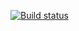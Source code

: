 [![Build status](https://ci.appveyor.com/api/projects/status/86xn75ce6ti52hm9?svg=true)](https://ci.appveyor.com/project/KirillKazakoff/timeline)
